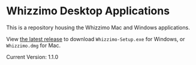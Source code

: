 # Whizzimo Desktop Applications

This is a repository housing the Whizzimo Mac and Windows applications.

View [the latest release](https://github.com/loturner/whizzimoapps/releases/latest) to download 
`Whizzimo-Setup.exe` for Windows, or `Whizzimo.dmg` for Mac.

Current Version: 1.1.0
